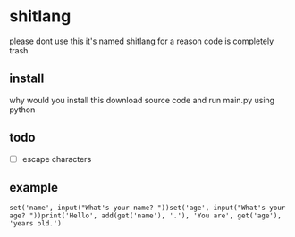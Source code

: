 # shitlang

please dont use this it's named shitlang for a reason
code is completely trash

## install
why would you install this
download source code and run main.py using python

## todo
- [ ] escape characters

## example
```
set('name', input("What's your name? "))set('age', input("What's your age? "))print('Hello', add(get('name'), '.'), 'You are', get('age'), 'years old.')
```
